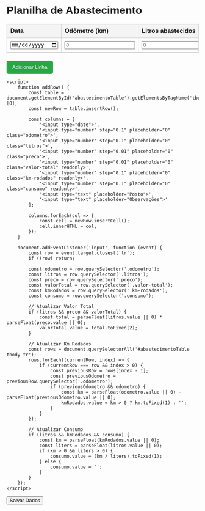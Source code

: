 <html lang="pt-BR">
<head>
    <meta charset="UTF-8">
    <meta name="viewport" content="width=device-width, initial-scale=1.0">
    <title>Planilha de Abastecimento</title>
    <style>
        body {
            font-family: Arial, sans-serif;
            margin: 20px;
        }
        table {
            width: 100%;
            border-collapse: collapse;
            margin-bottom: 20px;
        }
        table, th, td {
            border: 1px solid #ccc;
        }
        th, td {
            padding: 8px;
            text-align: left;
        }
        th {
            background-color: #f4f4f4;
        }
        .add-row-btn {
            padding: 10px 15px;
            background-color: #28a745;
            color: white;
            border: none;
            border-radius: 5px;
            cursor: pointer;
        }
        .add-row-btn:hover {
            background-color: #218838;
        }
    </style>
</head>
<body>
    <h1>Planilha de Abastecimento</h1>
    <table id="abastecimentoTable">
        <thead>
            <tr>
                <th>Data</th>
                <th>Odômetro (km)</th>
                <th>Litros abastecidos</th>
                <th>Preço por litro (R$)</th>
                <th>Valor total (R$)</th>
                <th>Km rodados</th>
                <th>Consumo (km/L)</th>
                <th>Posto</th>
                <th>Observações</th>
            </tr>
        </thead>
        <tbody>
            <tr>
                <td><input type="date"></td>
                <td><input type="number" step="0.1" placeholder="0" class="odometro"></td>
                <td><input type="number" step="0.1" placeholder="0" class="litros"></td>
                <td><input type="number" step="0.01" placeholder="0" class="preco"></td>
                <td><input type="number" step="0.01" placeholder="0" class="valor-total" readonly></td>
                <td><input type="number" step="0.1" placeholder="0" class="km-rodados" readonly></td>
                <td><input type="number" step="0.1" placeholder="0" class="consumo" readonly></td>
                <td><input type="text" placeholder="Posto"></td>
                <td><input type="text" placeholder="Observações"></td>
            </tr>
        </tbody>
    </table>
    <button class="add-row-btn" onclick="addRow()">Adicionar Linha</button>

    <script>
        function addRow() {
            const table = document.getElementById('abastecimentoTable').getElementsByTagName('tbody')[0];
            const newRow = table.insertRow();

            const columns = [
                '<input type="date">',
                '<input type="number" step="0.1" placeholder="0" class="odometro">',
                '<input type="number" step="0.1" placeholder="0" class="litros">',
                '<input type="number" step="0.01" placeholder="0" class="preco">',
                '<input type="number" step="0.01" placeholder="0" class="valor-total" readonly>',
                '<input type="number" step="0.1" placeholder="0" class="km-rodados" readonly>',
                '<input type="number" step="0.1" placeholder="0" class="consumo" readonly>',
                '<input type="text" placeholder="Posto">',
                '<input type="text" placeholder="Observações">'
            ];

            columns.forEach(col => {
                const cell = newRow.insertCell();
                cell.innerHTML = col;
            });
        }

        document.addEventListener('input', function (event) {
            const row = event.target.closest('tr');
            if (!row) return;

            const odometro = row.querySelector('.odometro');
            const litros = row.querySelector('.litros');
            const preco = row.querySelector('.preco');
            const valorTotal = row.querySelector('.valor-total');
            const kmRodados = row.querySelector('.km-rodados');
            const consumo = row.querySelector('.consumo');

            // Atualizar Valor Total
            if (litros && preco && valorTotal) {
                const total = parseFloat(litros.value || 0) * parseFloat(preco.value || 0);
                valorTotal.value = total.toFixed(2);
            }

            // Atualizar Km Rodados
            const rows = document.querySelectorAll('#abastecimentoTable tbody tr');
            rows.forEach((currentRow, index) => {
                if (currentRow === row && index > 0) {
                    const previousRow = rows[index - 1];
                    const previousOdometro = previousRow.querySelector('.odometro');
                    if (previousOdometro && odometro) {
                        const km = parseFloat(odometro.value || 0) - parseFloat(previousOdometro.value || 0);
                        kmRodados.value = km > 0 ? km.toFixed(1) : '';
                    }
                }
            });

            // Atualizar Consumo
            if (litros && kmRodados && consumo) {
                const km = parseFloat(kmRodados.value || 0);
                const liters = parseFloat(litros.value || 0);
                if (km > 0 && liters > 0) {
                    consumo.value = (km / liters).toFixed(1);
                } else {
                    consumo.value = '';
                }
            }
        });
    </script>
<button onclick="salvarDados()">Salvar Dados</button>
</body>
</html>
<!---
Lourenti76168/Lourenti76168 is a ✨ special ✨ repository because its `README.md` (this file) appears on your GitHub profile.
You can click the Preview link to take a look at your changes.
--->
